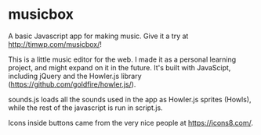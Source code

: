 # musicbox
A basic Javascript app for making music. Give it a try at http://timwp.com/musicbox/!

This is a little music editor for the web. I made it as a personal learning project, and might expand on it in the future. It's built with JavaScipt, including jQuery and the Howler.js library (https://github.com/goldfire/howler.js/).

sounds.js loads all the sounds used in the app as Howler.js sprites (Howls), while the rest of the javascript is run in script.js.

Icons inside buttons came from the very nice people at https://icons8.com/.
